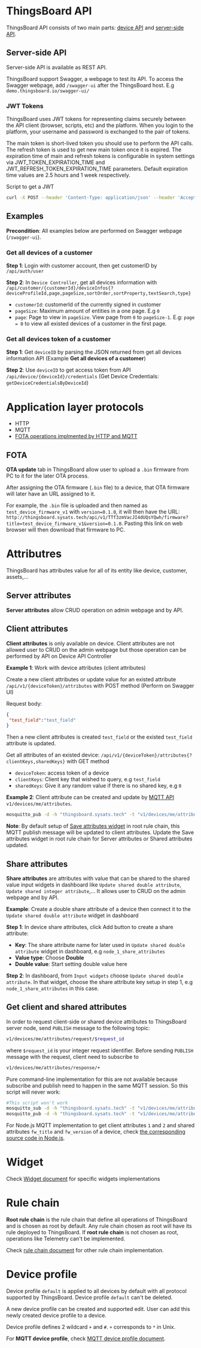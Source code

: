 # ThingsBoard API

ThingsBoard API consists of two main parts: [device API](https://github.com/TranPhucVinh/ESP8266-Arduino-framework/blob/master/Platforms%20interaction/ThingsBoard/Device%20API.md) and [server-side API](#server-side-api).

## Server-side API
Server-side API is available as REST API.

ThingsBoard support Swagger, a webpage to test its API. To access the Swagger webpage, add ``/swagger-ui`` after the ThingsBoard host. E.g ``demo.thingsboard.io/swagger-ui/``

### JWT Tokens

ThingsBoard uses JWT tokens for representing claims securely between the API client (browser, scripts, etc) and the platform. When you login to the platform, your username and password is exchanged to the pair of tokens. 

The main token is short-lived token you should use to perform the API calls. The refresh token is used to get new main token once it is expired. The expiration time of main and refresh tokens is configurable in system settings via JWT_TOKEN_EXPIRATION_TIME and JWT_REFRESH_TOKEN_EXPIRATION_TIME parameters. Default expiration time values are 2.5 hours and 1 week respectively.

Script to get a JWT

```sh
curl -X POST --header 'Content-Type: application/json' --header 'Accept: application/json' -d '{"username":"tranphucvinh96@gmail.com", "password":"iotdev_admin"}' 'http://THINGSBOARD_URL/api/auth/login'
```

## Examples

**Precondition**: All examples below are performed on Swagger webpage (``/swagger-ui``).

### Get all devices of a customer

**Step 1**: Login with customer account, then get customerID by ``/api/auth/user``

**Step 2**: In ``Device Controller``, get all devices information with ``/api/customer/{customerId}/deviceInfos{?deviceProfileId,page,pageSize,sortOrder,sortProperty,textSearch,type}``

* ``customerId``: customerId of the currently signed in customer
* ``pageSize``: Maximum amount of entities in a one page. E.g ``0``
* ``page``: Page to view in ``pageSize``. View page from ``0`` to ``pageSize-1``. E.g: ``page = 0`` to view all existed devices of a customer in the first page.

### Get all devices token of a customer

**Step 1**: Get ``deviceID`` by parsing the JSON returned from get all devices information API (Example **Get all devices of a customer**)

**Step 2**: Use ``deviceID`` to get access token from API ``/api/device/{deviceId}/credentials`` (Get Device Credentials: ``getDeviceCredentialsByDeviceId``)

# Application layer protocols

* HTTP
* MQTT
* [FOTA operations implmented by HTTP and MQTT](#FOTA)

## FOTA

**OTA update** tab in ThingsBoard allow user to upload a ``.bin`` firmware from PC to it for the later OTA process.

After assigning the OTA firmware (``.bin`` file) to a device, that OTA firmware will later have an URL assigned to it.

For example, the ``.bin`` file is uploaded and then named as ``test_device_firmware_v1`` with ``version=0.1.0``, it will then have the URL: ``http://thingsboard.sysats.tech/api/v1/TTf3zmVacJI4dUQsYQwh/firmware?title=test_device_firmware_v1&version=0.1.0``. Pasting this link on web browser will then download that firmware to PC.

# Attributres

ThingsBoard has attributes value for all of its entity like device, customer, assets,...

## Server attributes

**Server attributes** allow CRUD operation on admin webpage and by API.

## Client attributes

**Client attributes** is only available on device. Client attributes are not allowed user to CRUD on the admin webpage but those operation can be performed by API on 
Device API Controller

**Example 1**: Work with device attributes (client attributes)

Create a new client attributes or update value for an existed attribute ``/api/v1/{deviceToken}/attributes`` with POST method (Perform on Swagger UI)

Request body:

```json
{
 "test_field":"test_field"
}
```

Then a new client attributes is created ``test_field`` or the existed ``test_field`` attribute is updated.

Get all attributes of an existed device: ``/api/v1/{deviceToken}/attributes{?clientKeys,sharedKeys}`` with GET method

* ``deviceToken``: access token of a device
* ``clientKeys``: Client key that wished to query, e.g ``test_field``
* ``sharedKeys``: Give it any random value if there is no shared key, e.g ``0``

**Example 2**: Client attribute can be created and update by [MQTT API](https://github.com/TranPhucVinh/Linux-Shell/blob/master/Platforms%20interaction/ThingsBoard/MQTT.md#attributes) ``v1/devices/me/attributes``.

```sh
mosquitto_pub -d -h "thingsboard.sysats.tech" -t "v1/devices/me/attributes" -u "TTf3zmVacJI4dUQsYQwh" -m "{\"1\":\"123\"}"
```

**Note**: By default setup of [Save attributes widget](https://github.com/TranPhucVinh/Linux-Shell/blob/master/Platforms%20interaction/ThingsBoard/Rule%20chain/README.md#save-attributes) in root rule chain, this MQTT publish message will be updated to client attributes. Update the Save attributes widget in root rule chain for Server attributes or Shared attributes updated.

## Share attributes

**Share attributes** are attributes with value that can be shared to the shared value input widgets in dashboard like ``Update shared double attribute``, ``Update shared integer attribute``,... It allows user to CRUD on the admin webpage and by API.

**Example**: Create a double share attribute of a device then connect it to the ``Update shared double attribute`` widget in dashboard

**Step 1**: In device share attributes, click Add button to create a share attribute:

* **Key**: The share attribute name for later used in ``Update shared double attribute`` widget in dashboard, e.g ``node_1_share_attributes``	
* **Value type**: Choose **Double**
* **Double value**: Start setting double value here

**Step 2**: In dashboard, from ``Input widgets`` choose ``Update shared double attribute``. In that widget, choose the share attribute key setup in step 1, e.g ``node_1_share_attributes`` in this case.

## Get client and shared attributes

In order to request client-side or shared device attributes to ThingsBoard server node, send ``PUBLISH`` message to the following topic:

```sh
v1/devices/me/attributes/request/$request_id
```

where ``$request_id`` is your integer request identifier. Before sending ``PUBLISH`` message with the request, client need to subscribe to

```sh
v1/devices/me/attributes/response/+
```

Pure command-line implementation for this are not available because subscribe and publish need to happen in the same MQTT session. So this script will never work:

```sh
#This script won't work
mosquitto_sub -d -h "thingsboard.sysats.tech" -t "v1/devices/me/attributes/response/+" -u "TTf3zmVacJI4dUQsYQwh"
mosquitto_pub -d -h "thingsboard.sysats.tech" -t "v1/devices/me/attributes/request/1" -u "TTf3zmVacJI4dUQsYQwh" -m "{'clientKeys':'1,2', 'sharedKeys':'fw_title,fw_version'}"
```

For Node.js MQTT implementation to get client attributes ``1`` and ``2`` and shared attributes ``fw_title`` and ``fw_version`` of a device, check [the corresponding source code in Node.js](https://github.com/TranPhucVinh/Node.js/blob/master/Platforms%20interaction/ThingsBoard/MQTT.md#get-client-and-shared-attributes).

# Widget

Check [Widget document](Widget.md) for specific widgets implementations

# Rule chain

**Root rule chain** is the rule chain that define all operations of ThingsBoard and is chosen as root by default. Any rule chain chosen as root will have its rule deployed to ThingsBoard. If **root rule chain** is not chosen as root, operations like Telemetry can't be implemented.

Check [rule chain document](Rule%20chain) for other rule chain implementation.

# Device profile

Device profile ``default`` is applied to all devices by default with all protocol supported by ThingsBoard. Device profile ``default`` can't be deleted.

A new device profile can be created and supported edit. User can add this newly created device profile to a device.

Device profile defines 2 wildcard ``+`` and ``#``. ``+`` corresponds to ``*`` in Unix.

For **MQTT device profile**, check [MQTT device profile document](https://github.com/TranPhucVinh/Linux-Shell/blob/master/Platforms%20interaction/ThingsBoard/MQTT.md#mqtt-device-profile).

